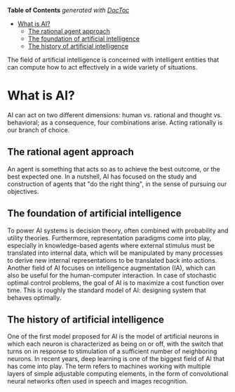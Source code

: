 <!-- START doctoc generated TOC please keep comment here to allow auto update -->
<!-- DON'T EDIT THIS SECTION, INSTEAD RE-RUN doctoc TO UPDATE -->
**Table of Contents**  *generated with [DocToc](https://github.com/thlorenz/doctoc)*

- [What is AI?](#what-is-ai)
  - [The rational agent approach](#the-rational-agent-approach)
  - [The foundation of artificial intelligence](#the-foundation-of-artificial-intelligence)
  - [The history of artificial intelligence](#the-history-of-artificial-intelligence)

<!-- END doctoc generated TOC please keep comment here to allow auto update -->

The field of artificial intelligence is concerned with intelligent entities that can compute how to act effectively in a wide variety of situations.
# What is AI?
AI can act on two different dimensions: human vs. rational and thought vs. behavioral; as a consequence, four combinations arise.
Acting rationally is our branch of choice.
## The rational agent approach
An agent is something that acts so as to achieve the best outcome, or the best expected one. In a nutshell, AI has focused on the study and construction of agents that "do the right thing", in the sense of pursuing our objectives.
## The foundation of artificial intelligence
To power AI systems is decision theory, often combined with probability and utility theories.
Furthermore, representation paradigms come into play, especially in knowledge-based agents where external stimulus must be translated into internal data, which will be manipulated by many processes to derive new internal representations to be translated back into actions.
Another field of AI focuses on intelligence augmentation (IA), which can also be useful for the human-computer interaction.
In case of stochastic optimal control problems, the goal of AI is to maximize a cost function over time. This is roughly the standard model of AI: designing system that behaves optimally.
## The history of artificial intelligence
One of the first model proposed for AI is the model of artificial neurons in which each neuron is characterized as being on or off, with the switch that turns on in response to stimulation of a sufficient number of neighboring neurons.
In recent years, deep learning is one of the biggest field of AI that has come into play. The term refers to machines working with multiple layers of simple adjustable computing elements, in the form of convolutional neural networks often used in speech and images recognition.